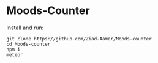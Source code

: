 # Moods-Counter

Install and run:

```
git clone https://github.com/Ziad-Aamer/Moods-counter
cd Moods-counter
npm i 
meteor
```
